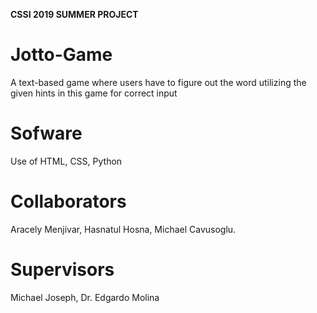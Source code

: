 **CSSI 2019 SUMMER PROJECT**
# Jotto-Game
  A text-based game where users have to figure out the word utilizing the given hints in this game for correct input
  
# Sofware 
  Use of HTML, CSS, Python
  
# Collaborators
  Aracely Menjivar, 
  Hasnatul Hosna, 
  Michael Cavusoglu.

# Supervisors
  Michael Joseph, 
  Dr. Edgardo Molina
